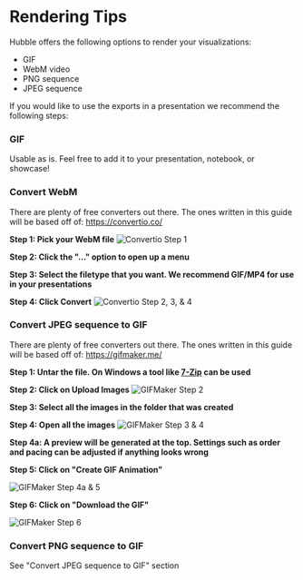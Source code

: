 # Rendering Tips
Hubble offers the following options to render your visualizations:
- GIF
- WebM video
- PNG sequence
- JPEG sequence

If you would like to use the exports in a presentation we recommend the following steps:

### GIF
Usable as is. Feel free to add it to your presentation, notebook, or showcase!

### Convert WebM
There are plenty of free converters out there. The ones written in this guide will be based off of: https://convertio.co/

**Step 1: Pick your WebM file**
![Convertio Step 1](/images/convertio-step1.jpg)

**Step 2: Click the "..." option to open up a menu**

**Step 3: Select the filetype that you want. We recommend GIF/MP4 for use in your presentations**

**Step 4: Click Convert**
![Convertio Step 2, 3, & 4](/images/convertio-step2-3-4.jpg)

### Convert JPEG sequence to GIF
There are plenty of free converters out there. The ones written in this guide will be based off of: https://gifmaker.me/

**Step 1: Untar the file. On Windows a tool like [7-Zip](https://www.7-zip.org/) can be used**

**Step 2: Click on Upload Images**
![GIFMaker Step 2](/images/gifmaker-step2.jpg)

**Step 3: Select all the images in the folder that was created**

**Step 4: Open all the images**
![GIFMaker Step 3 & 4](/images/gifmaker-step3-4.jpg)

**Step 4a: A preview will be generated at the top. Settings such as order and pacing can be adjusted if anything looks wrong**

**Step 5: Click on "Create GIF Animation"**

![GIFMaker Step 4a & 5](/images/gifmaker-step4a-5.jpg)

**Step 6: Click on "Download the GIF"**

![GIFMaker Step 6](/images/gifmaker-step6.jpg)

### Convert PNG sequence to GIF
See "Convert JPEG sequence to GIF" section